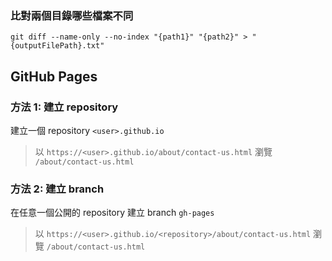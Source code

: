 ### 比對兩個目錄哪些檔案不同
```
git diff --name-only --no-index "{path1}" "{path2}" > "{outputFilePath}.txt"
```


## GitHub Pages

### 方法 1: 建立 repository
建立一個 repository `<user>.github.io`
> 以 `https://<user>.github.io/about/contact-us.html` 瀏覽 `/about/contact-us.html`

### 方法 2: 建立 branch
在任意一個公開的 repository 建立 branch `gh-pages`
> 以 `https://<user>.github.io/<repository>/about/contact-us.html` 瀏覽 `/about/contact-us.html`
